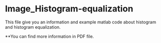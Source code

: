 # Image_Histogram-equalization

This file give you an information and example matlab code about histogram and histogram equalization.

**You can find more information in PDF file.

